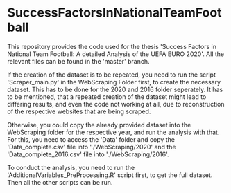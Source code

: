# SuccessFactorsInNationalTeamFootball

This repository provides the code used for the thesis 'Success Factors in National Team Football: A detailed Analysis of the UEFA EURO 2020'. All the relevant files can be found in the 'master' branch.

If the creation of the dataset is to be repeated, you need to run the script 'Scraper_main.py' in the WebScraping Folder first, to create the necessary dataset. This has to be done for the 2020 and 2016 folder seperately. It has to be mentioned, that a repeated creation of the dataset might lead to differing results, and even the code not working at all, due to reconstruction of the respective websites that are being scraped.

Otherwise, you could copy the already provided dataset into the WebScraping folder for the respective year, and run the analysis with that.
For this, you need to access the 'Data' folder and copy the 'Data_complete.csv' file into './WebScraping/2020' and the 'Data_complete_2016.csv' file into './WebScraping/2016'.

To conduct the analysis, you need to run the 'AdditionalVariables_PreProcessing.R' script first, to get the full dataset. Then all the other scripts can be run.
